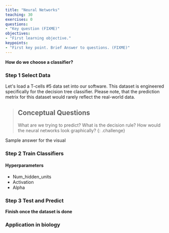 ```yaml
---
title: "Neural Networks"
teaching: 30
exercises: 0
questions:
- "Key question (FIXME)"
objectives:
- "First learning objective."
keypoints:
- "First key point. Brief Answer to questions. (FIXME)"
---
```


**How do we choose a classifier?** 


### Step 1 Select Data

Let's load a T-cells #5 data set into our software. This dataset is engineered specifically for the decision tree classifier. Please note, that the prediction metrix for this dataset would rarely reflect the real-world data. 

> ## Conceptual Questions
>
> What are we trying to predict? 
> What is the decision rule?
> How would the neural networks look graphically?
{: .challenge}

Sample answer for the visual


### Step 2 Train Classifiers

#### Hyperparameters

- Num_hidden_units 
- Activation
- Alpha


### Step 3 Test and Predict

**Finish once the dataset is done**

###  Application in biology
